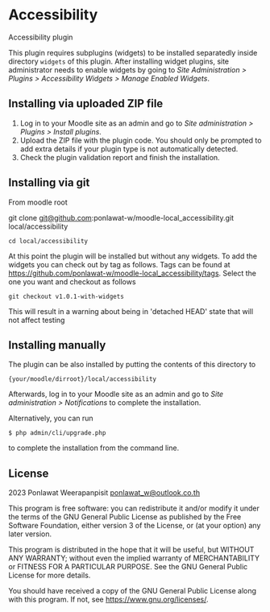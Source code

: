 # Accessibility #

Accessibility plugin

This plugin requires subplugins (widgets) to be installed separatedly inside directory `widgets` of this plugin.
After installing widget plugins, site administrator needs to enable widgets by going to _Site Administration > Plugins > Accessibility Widgets > Manage Enabled Widgets_.

## Installing via uploaded ZIP file ##

1. Log in to your Moodle site as an admin and go to _Site administration >
   Plugins > Install plugins_.
2. Upload the ZIP file with the plugin code. You should only be prompted to add
   extra details if your plugin type is not automatically detected.
3. Check the plugin validation report and finish the installation.

## Installing via git
From moodle root 

git  clone git@github.com:ponlawat-w/moodle-local_accessibility.git  local/accessibility

`cd local/accessibility`

At this point the plugin will be installed but without any widgets. To add the widgets you can check out by tag as follows.
Tags can be found at https://github.com/ponlawat-w/moodle-local_accessibility/tags. Select the one you want and checkout as follows

`git checkout v1.0.1-with-widgets`

This will result in a warning about being in 'detached HEAD' state that will not affect testing

## Installing manually ##

The plugin can be also installed by putting the contents of this directory to

    {your/moodle/dirroot}/local/accessibility

Afterwards, log in to your Moodle site as an admin and go to _Site administration >
Notifications_ to complete the installation.

Alternatively, you can run

    $ php admin/cli/upgrade.php

to complete the installation from the command line.

## License ##

2023 Ponlawat Weerapanpisit <ponlawat_w@outlook.co.th>

This program is free software: you can redistribute it and/or modify it under
the terms of the GNU General Public License as published by the Free Software
Foundation, either version 3 of the License, or (at your option) any later
version.

This program is distributed in the hope that it will be useful, but WITHOUT ANY
WARRANTY; without even the implied warranty of MERCHANTABILITY or FITNESS FOR A
PARTICULAR PURPOSE.  See the GNU General Public License for more details.

You should have received a copy of the GNU General Public License along with
this program.  If not, see <https://www.gnu.org/licenses/>.
